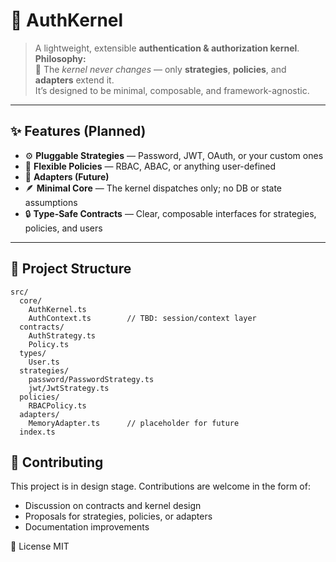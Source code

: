 # 🔐 AuthKernel

> A lightweight, extensible **authentication & authorization kernel**.
**Philosophy:**  
🧩 The *kernel never changes* — only **strategies**, **policies**, and **adapters** extend it.  
It’s designed to be minimal, composable, and framework-agnostic.

---

## ✨ Features (Planned)

- ⚙️ **Pluggable Strategies** — Password, JWT, OAuth, or your custom ones  
- 🧠 **Flexible Policies** — RBAC, ABAC, or anything user-defined  
- 🧩 **Adapters (Future)**  
- 🪶 **Minimal Core** — The kernel dispatches only; no DB or state assumptions  
- 🔒 **Type-Safe Contracts** — Clear, composable interfaces for strategies, policies, and users  

---

## 📂 Project Structure

```text
src/
  core/
    AuthKernel.ts
    AuthContext.ts        // TBD: session/context layer
  contracts/
    AuthStrategy.ts
    Policy.ts
  types/
    User.ts
  strategies/
    password/PasswordStrategy.ts
    jwt/JwtStrategy.ts
  policies/
    RBACPolicy.ts
  adapters/
    MemoryAdapter.ts      // placeholder for future
  index.ts
```
## 🤝 Contributing
This project is in design stage. Contributions are welcome in the form of:
- Discussion on contracts and kernel design
- Proposals for strategies, policies, or adapters
- Documentation improvements

📜 License
MIT 
